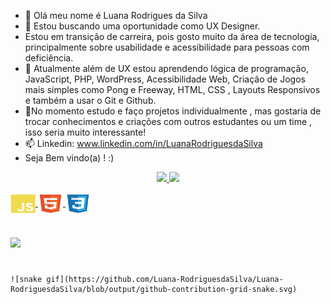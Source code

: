 - 👋 Olá meu nome é Luana Rodrigues da Silva
- 👀 Estou buscando uma oportunidade como UX Designer.
- Estou em transição de carreira, pois gosto muito da área de tecnologia, principalmente sobre usabilidade e acessibilidade para pessoas com deficiência. 
- 🌱 Atualmente além de UX estou aprendendo lógica de programação, JavaScript, PHP, WordPress, Acessibilidade Web, Criação de Jogos mais simples como Pong e Freeway, HTML,      CSS , Layouts Responsivos  e também  a usar o Git e Github.
- 💞️No momento estudo e faço projetos individualmente , mas gostaria de trocar conhecimentos e criações com outros estudantes ou um time , isso seria muito interessante! 
- 📫 Linkedin: www.linkedin.com/in/LuanaRodriguesdaSilva 
- Seja Bem vindo(a) ! :)      
<div align="center">
  <a href="https://github.com/Luana-RodriguesdaSilva">
  <img height="180em" src="https://github-readme-stats.vercel.app/api?username=Luana-RodriguesdaSilva&show_icons=false&theme=dracula&include_all_commits=true&count_private=true"/>
  <img height="180em" src="https://github-readme-stats.vercel.app/api/top-langs/?username=Luana-RodriguesdaSilva&layout=compact&langs_count=7&theme=dracula"/>
</div>
  
  <div style="display: inline_block"><br>
  <img align="center" alt="Luana-Js" height="30" width="40" src="https://raw.githubusercontent.com/devicons/devicon/master/icons/javascript/javascript-plain.svg">
  <img align="center" alt="Luana-HTML" height="30" width="40" src="https://raw.githubusercontent.com/devicons/devicon/master/icons/html5/html5-original.svg">
  <img align="center" alt="Luana-CSS" height="30" width="40" src="https://raw.githubusercontent.com/devicons/devicon/master/icons/css3/css3-original.svg">
  </div>
  
  #
  <div>
     <a href="https://www.linkedin.com/in/LuanaRodriguesdaSilva" target="_blank"><img src="https://img.shields.io/badge/-LinkedIn-%230077B5?style=for-the-badge&logo=linkedin&logoColor=white" target="_blank"></a> 
 </div>    
     
  #
    ![snake gif](https://github.com/Luana-RodriguesdaSilva/Luana-RodriguesdaSilva/blob/output/github-contribution-grid-snake.svg)
